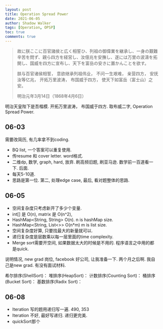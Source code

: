 ```yaml
---
layout: post
title: Operation Spread Power
date: 2021-06-05
author: Shadow Walker
tags: [Operation, OPSP]
toc: true
comments: true
---
```


> 故に朕ここに百官諸侯と広く相誓ひ、列祖の御偉業を継承し、一身の艱難辛苦を問ず、親ら四方を経営し、汝億兆を安撫し、遂には万里の波濤を拓開し、国威を四方に宣布し、天下を富岳の安きに置かんことを欲す。
> 
> 朕与百官诸侯相誓， 意欲继承列祖伟业， 不问一生艰难， 亲营四方， 安抚汝等亿​兆， 开拓万里波涛， 布国威于四方， 使天下如富岳（富士山）之安。
> 
> 明治元年3月14日（1868年4月6日）


明治天皇陛下是吾楷模. 开拓万里波涛， 布国威于四方. 取布威二字, Operation Spread Power. 

## 06-03


需要改简历, 有几率拿不到coding. 


- BQ list, 一个答案可以重复使用. 
- 传resume 和 cover letter.  word格式. 
- 二维dp, 数学, graph, hard, 放弃.   刷高频旧题, 刷亚马逊.  数学前一百道看一下. 后面. 
- 每天5-10道. 
- 思路是第一位.   第二, 处理edge case, 最后, 看对题整体的思路. 



## 06-05

- 空间复杂度只考虑新开了多少个变量. 
- int[] 是 O(n),  matrix 是 O(n^2), 
- HashMap<String, String> O(n).  n is hashMap size. 
- HashMap<String, List<>> O(n*m) m is list size. 
- 空间复杂度好算, 只要找最大的新量就可以. 
- 递归复杂度是层数乘以每一层里面的time complexity. 
- Merge sort需要开空间, 如果数据太大的时候是不用的. 程序语言之中用的都是quick. 

说明情况, new grad 岗位, facebook 好公司, 让我准备一下. 两个月之后啊. 我自己是new grad.  有没有面试材料. 


希尔排序(ShellSort)：
堆排序(HeapSort)：
计数排序(Counting Sort)：
桶排序(Bucket Sort)：
基数排序(Radix Sort)：


## 06-08

- Iteration 写的题用递归写一遍.  490, 353
- Iteration 不好, 最好写递归.  递归更完美. 
- quickSort那个